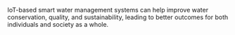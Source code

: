 IoT-based smart water management systems can help improve water conservation, quality, and sustainability, leading to better outcomes for both individuals and society as a whole.
